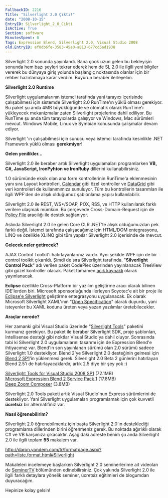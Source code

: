 ```yaml
---
FallbackID: 2216
Title: "Silverlight 2.0 Çıktı!"
date: "2008-10-15"
EntryID: Silverlight_2_0_Cikti
IsActive: True
Section: software
MinutesSpent: 0
Tags: Expression Blend, Silverlight 2.0, Visual Studio 2008
old.EntryID: ef0db6fe-3583-45a0-a813-677cd5ad1938
---
```

Silverlight 2.0 sonunda yayınlandı. Bana çook uzun gelen bu bekleyişin
sonunda hem bazı şeyleri tekrar ederek hem de SL 2.0 ile ilgili yeni
bilgiler vererek bu dünyaya giriş yolunda başlangıç noktasında olanlar
için bir rehber hazırlamaya karar verdim. Buyurun beraber ilerleyelim.

**Silverlight 2.0 Runtime**

Silverlight uygulamalarının istemci tarafında yani tarayıcı içerisinde
çalışabilmesi için sistemde Silverlight 2.0 RunTime'ın yüklü olması
gerekiyor. Bu paket şu anda 4MB büyüklüğünde ve otomatik olarak
RunTime'ı yükleyecek mekanizmalar zaten Silverlight projelerine dahil
ediliyor. Bu RunTime şu anda tüm tarayıcılarda çalışıyor ve Windows, Mac
sürümleri mevcut. Windows Mobile, Linux ve Symbian konusunda çalışmalar
devam ediyor.

Silverlight 'ın çalışabilmesi için sunucu veya istemci tarafında
kesinlikle .NET Framework yüklü olması **gerekmiyor**!

**Gelen yenilikler...**

Silverlight 2.0 ile beraber artık Silverlight uygulamaları programlarken
**VB, C\#, JavaScript, IronPyhton ve IronRuby** dillerini
kullanabilirsiniz.

1.0 sürümünde eksik olan ana form kontrollerinin RunTime'a eklenmesinin
yanı sıra Layout kontrolleri,
[Calendar](http://daron.yondem.com/tr/post/6baea5ad-5be9-48e9-bf60-3077c691c3cc)
gibi özel kontroller ve
[DataGrid](http://daron.yondem.com/tr/post/fdba63c3-cf68-4f61-9527-aef452123c3b)
gibi veri kontrolleri de kullanımımıza sunuluyor. Tüm bu kontrollerin
tasarımları ile ilgili WPF'den de alışık olduğumuz şablonlama yapısı
kullanılabilir.

Silverlight 2.0 ile REST, WS\*/SOAP, POX, RSS, ve HTTP kullanılarak
farklı verilere ulaşmak mümkün. Bu çerçevede Cross-Domain-Request için
de [Policy
File](http://daron.yondem.com/tr/post/4bfde604-04ab-427c-81cb-fc775b72f912)
aracılığı ile destek sağlanıyor.

Aslında Silverlight 2.0 ile gelen Core CLR .NET'te alışık olduğumuzdan
pek farklı değil. İstemci tarafında çalışacağımız için HTML/DOM
entegrasyonu, LINQ ve özellikle XLINQ gibi tüm yapılar Silverlight 2.0
içerisinde de mevcut.

**Gelecek neler getirecek?**

AJAX Control Toolkit'i hatırlayanlarınız vardır. Aynı şekilde WPF için
de bir control toolkit çıkarıldı. Şimdi de sıra Silverlight tarafında.
"**Silverlight Control Pack**" adı verilen paket CodePlex üzerinden
yayınlanacak TreeView gibi güzel kontroller olacak. Paket tamamen [açık
kaynaklı](http://www.opensource.org/licenses/ms-pl.html) olarak
yayınlanacak.

**Eclipse** özellikle Cross-Platform bir yazılım geliştirme aracı olarak
bilinen IDE'lerden biri. Microsoft sponsorluğunda ilerleyen Soyotec'e
ait bir proje ile [Eclipse'e Silverlight](http://www.eclipse4sl.org/)
geliştirme entegrasyonu uygulanacak. Ek olarak Microsoft Silverlight
XAML'ının "[Open
Specification](http://www.microsoft.com/interop/osp/default.mspx)"
olarak duyurdu, yani isteyenler bu XAML kodunu üreten veya yazan
yazılımlar üretebilecekler.

**Araçlar nerede?**

Her zamanki gibi Visual Studio üzerinde "[Silverlight
Tools](http://go.microsoft.com/fwlink/?LinkId=129043)" paketini kurmanız
gerekiyor. Bu paket ile beraber Silverlight SDK, proje şablonları,
Intellisense desteği gibi noktlar Visual Studio'ya dahil oluyor.
Sonrasında tabi ki Silverlight 2.0 uygulamalarını tasarımı için de
Expression Blend'e ihtiyacımız var. Blend'in son yayınlanan sürümü olan
2.0 sürümü sadece Silverlight 1.0 destekliyor. Blend 2'ye Silverlight
2.0 desteğinin gelmesi için [Blend 2
SP1](http://www.microsoft.com/downloads/details.aspx?FamilyId=EB9B5C48-BA2B-4C39-A1C3-135C60BBBE66&amp;displaylang=en)'in
yüklenmesi gerek. Silverlight 2.0 Beta 2 günlerini hatırlayan Blend
2.5'i de hatırlayacaklardır, artık 2.5 diye bir şey yok :)

[Silverlight Tools for Visual Studio 2008
SP1](http://go.microsoft.com/fwlink/?LinkId=129043) (72.1MB)\
 [Microsoft Expression Blend 2 Service Pack
1](http://www.microsoft.com/downloads/details.aspx?FamilyId=EB9B5C48-BA2B-4C39-A1C3-135C60BBBE66&displaylang=en)
(17.8MB)\
 [Deep Zoom
Composer](http://www.microsoft.com/downloads/details.aspx?FamilyID=457B17B7-52BF-4BDA-87A3-FA8A4673F8BF&displaylang=en)
(3.8MB)

Silverlight 2.0 Tools paketi artık Visual Studio'nun Express sürümlerini
de destekliyor. Yani Silverlight uygulamaları programlamak için çok
kuvvetli **ücretsiz** bir alternatifiniz var.

**Nasıl öğrenebilirim?**

Silverlight 2.0 öğrenebilmeniz için başta Silverlight 2.0'ın
desteklediği programlama dillerinden birini öğrenmeniz gerek. Bu noktada
ağırlıklı olarak C\# ve VB karşımıza çıkacaktır. Aşağıdaki adreste benim
şu anda Silverlight 2.0 ile ilgili toplam **55** makalem var.

<http://daron.yondem.com/tr/formatpage.aspx?path=liste.format.html#Silverlight>

Makaleleri incelemeye başlarken Silverlight 2.0 seminerlerime ait
videoları de
[SeminerTV](http://daron.yondem.com/tr/formatpage.aspx?path=seminertv.format.html)
bölümünden edinebilirsiniz. Çok yakında Silverlight 2.0 ile ilgili
farklı detaylara yönelik seminer, ücretsiz eğitimleri de blogumdan
duyuracağım.

Hepinize kolay gelsin!


